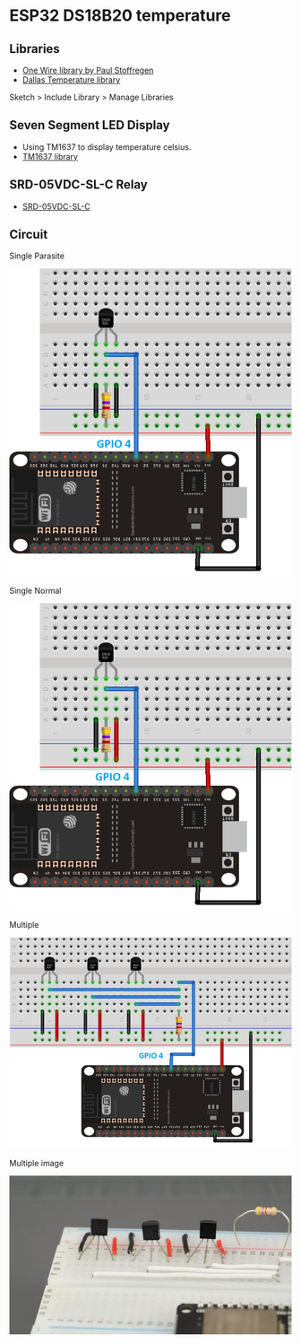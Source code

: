 # ESP32 DS18B20 temperature
## Libraries
- [One Wire library by Paul Stoffregen](https://github.com/PaulStoffregen/OneWire "One Wire library")
- [Dallas Temperature library](https://github.com/milesburton/Arduino-Temperature-Control-Library "Dallas Temperature")

Sketch > Include Library > Manage Libraries

## Seven Segment LED Display
- Using TM1637 to display temperature celsius.
- [TM1637 library](https://github.com/AKJ7/TM1637 "TM1637")

## SRD-05VDC-SL-C Relay
- [SRD-05VDC-SL-C](https://diyi0t.com/relay-tutorial-for-arduino-and-esp8266/ "SRD-05VDC-SL-C")

## Circuit
Single Parasite

![Single Parasite](images/ds18b20_esp32_single_parasite_bb.png "Single Parasite")

Single Normal

![Single Normal](images/ds18b20_esp32_single_normal.png "Single Normal")

Multiple

![Multiple](images/ds18b20_esp32_multiple.png "Multiple")

Multiple image

![Multiple image](images/multiple-ds18b20.png "Multiple image")
